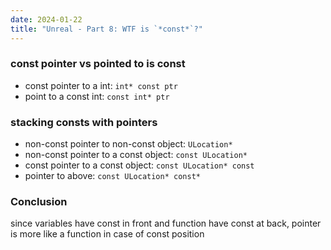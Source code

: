 ```yaml
---
date: 2024-01-22
title: "Unreal - Part 8: WTF is `*const*`?"
---
```


### const pointer vs pointed to is const
- const pointer to a int: `int* const ptr`
- point to a const int: `const int* ptr`

### stacking consts with pointers
- non-const pointer to non-const object: `ULocation*`
- non-const pointer to a const object: `const ULocation*`
- const pointer to a const object: `const ULocation* const`
- pointer to above: `const ULocation* const*`


### Conclusion
since variables have const in front and function have const at back, pointer is more like a function in case of const position